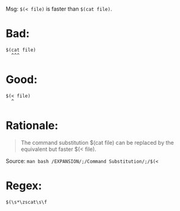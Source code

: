 Msg: `$(< file)` is faster than `$(cat file)`.

# Bad:

    $(cat file)
      ^^^

# Good:

    $(< file)
      ^

# Rationale:

   > The command substitution  $(cat file) can be replaced by  the equivalent but
   > faster $(< file).

Source: `man bash /EXPANSION/;/Command Substitution/;/$(<`

# Regex:

    $(\s*\zscat\s\f
